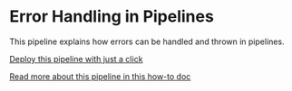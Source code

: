 # Error Handling in Pipelines

This pipeline explains how errors can be handled and thrown in pipelines.

[Deploy this pipeline with just a click](https://dashboard.reactivesearch.io/deploy?template=https://raw.githubusercontent.com/appbaseio/pipelines-template/master/error_handling/pipeline_oneclick.json)

[Read more about this pipeline in this how-to doc](https://docs.reactivesearch.io/docs/pipelines/how-to/error-handling-in-pipeline#complete-pipeline)
